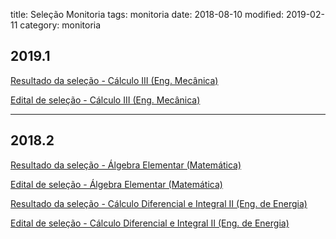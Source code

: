 title: Seleção Monitoria
tags: monitoria
date: 2018-08-10
modified: 2019-02-11
category: monitoria

## 2019.1
[Resultado da seleção - Cálculo III (Eng. Mecânica)]({static}/arquivos/resultado-monitoria-2019-1-mecanica.pdf)

[Edital de seleção - Cálculo III (Eng. Mecânica)]({static}/arquivos/edital-monitoria-2019-1-mecanica.pdf)

---

## 2018.2
[Resultado da seleção - Álgebra Elementar (Matemática)]({static}/arquivos/resultado-monitoria-2018-2-matematica.pdf)

[Edital de seleção - Álgebra Elementar (Matemática)]({static}/arquivos/edital-monitoria-2018-2-matematica.pdf)

[Resultado da seleção - Cálculo Diferencial e Integral II (Eng. de Energia)]({static}/arquivos/resultado-monitoria-2018-2-energia.pdf)

[Edital de seleção - Cálculo Diferencial e Integral II (Eng. de Energia)]({static}/arquivos/edital-monitoria-2018-2-energia.pdf)
